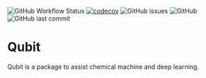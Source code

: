 ![GitHub Workflow Status](https://img.shields.io/github/workflow/status/Xergon-sci/Qubit/Continuous%20Integration?style=for-the-badge)
[![codecov](https://codecov.io/gh/Xergon-sci/Qubit/branch/main/graph/badge.svg?token=WIGI0F5YTX)](https://codecov.io/gh/Xergon-sci/Qubit?style=for-the-badge)
![GitHub issues](https://img.shields.io/github/issues/Xergon-sci/Qubit?style=for-the-badge)
![GitHub](https://img.shields.io/github/license/Xergon-sci/Qubit?style=for-the-badge)
![GitHub last commit](https://img.shields.io/github/last-commit/Xergon-sci/Qubit?style=for-the-badge)

# Qubit
Qubit is a package to assist chemical machine and deep learning.
